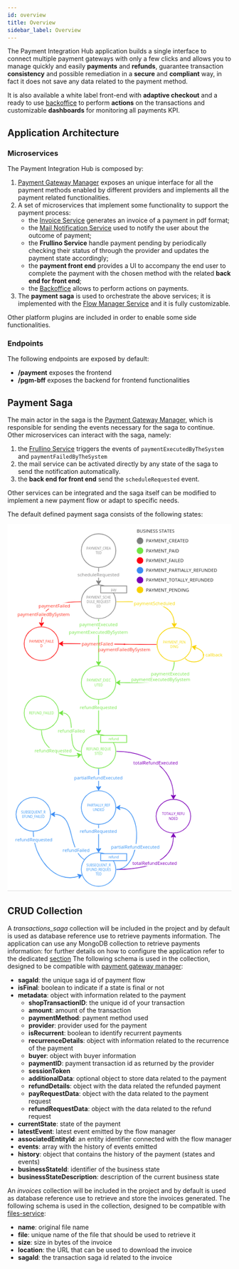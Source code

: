 ```yaml
---
id: overview
title: Overview
sidebar_label: Overview
---
```

The Payment Integration Hub application builds a single interface to connect multiple payment gateways with only a few clicks and allows you to manage quickly and easily **payments** and **refunds**, guarantee transaction **consistency** and possible remediation in a **secure** and **compliant** way, in fact it does not save any data related to the payment method.

It is also available a white label front-end with **adaptive checkout** and a ready to use [backoffice](../../business_suite/backoffice/overview) to perform **actions** on the transactions and customizable **dashboards** for monitoring all payments KPI. 

## Application Architecture

### Microservices

The Payment Integration Hub is composed by:
1. [Payment Gateway Manager](../../runtime_suite/payment-gateway-manager/how_it_works) exposes an unique interface for all the payment methods enabled by different providers and implements all the payment related functionalities.
2. A set of microservices that implement some functionality to support the payment process:
    - the [Invoice Service](../../runtime_suite/invoice-service/overview) generates an invoice of a payment in pdf format;
    - the [Mail Notification Service](../../runtime_suite/ses-mail-notification-service/usage) used to notify the user about the outcome of payment;
    - the **Frullino Service** handle payment pending by periodically checking their status of through the provider and updates the payment state accordingly;
    - the **payment front end** provides a UI to accompany the end user to complete the payment with the chosen method with the related **back end for front end**;
    - the [Backoffice](../../business_suite/backoffice/overview) allows to perform actions on payments.
3. The **payment saga** is used to orchestrate the above services; it is implemented with the [Flow Manager Service](../../runtime_suite/flow-manager-service/overview) and it is fully customizable. 

Other platform plugins are included in order to enable some side functionalities.

### Endpoints

The following endpoints are exposed by default:
- **/payment** exposes the frontend
- **/pgm-bff** exposes the backend for frontend functionalities

## Payment Saga

The main actor in the saga is the [Payment Gateway Manager](../../runtime_suite/payment-gateway-manager/how_it_works), which is responsible for sending the events necessary for the saga to continue. 
Other microservices can interact with the saga, namely: 
1. the [Frullino Service](../../runtime_suite/ses-mail-notification-service/usage) triggers the events of `paymentExecutedByTheSystem` and `paymentFailedByTheSystem`
2. the mail service can be activated directly by any state of the saga to send the notification automatically.
3. the **back end for front end** send the `scheduleRequested` event.

Other services can be integrated and the saga itself can be modified to implement a new payment flow or adapt to specific needs.

The default defined payment saga consists of the following states:

![Payment Saga](img/saga.png)

## CRUD Collection

A *transactions_saga* collection will be included in the project and by default is used as database reference use to retrieve payments information.
The application can use any MongoDB collection to retrieve payments information: for further details on how to configure the application refer to the dedicated [section](./20_Configuration.md)
The following schema is used in the collection, designed to be compatible with [payment gateway manager](../../runtime_suite/payment-gateway-manager/overview):
- **sagaId**: the unique saga id of payment flow
- **isFinal**: boolean to indicate if a state is final or not
- **metadata**: object with information related to the payment
    - **shopTransactionID**: the unique id of your transaction
    - **amount**: amount of the transaction
    - **paymentMethod**: payment method used
    - **provider**: provider used for the payment
    - **isRecurrent**: boolean to identify recurrent payments
    - **recurrenceDetails**: object with information related to the recurrence of the payment
    - **buyer**:  object with buyer information
    - **paymentID**: payment transaction id as returned by the provider
    - **sessionToken**
    - **additionalData**: optional object to store data related to the payment
    - **refundDetails**: object with the data related the refunded payment
    - **payRequestData**: object with the data related to the payment request
    - **refundRequestData**: object with the data related to the refund request
- **currentState**: state of the payment
- **latestEvent**: latest event emitted by the flow manager
- **associatedEntityId**: an entity identifier connected with the flow manager
- **events**: array with the history of events emitted
- **history**: object that contains the history of the payment (states and events)
- **businessStateId**: identifier of the business state
- **businessStateDescription**: description of the current business state


An *invoices* collection will be included in the project and by default is used as database reference use to retrieve and store the invoices generated.
The following schema is used in the collection, designed to be compatible with [files-service](../../runtime_suite/files-service/configuration):
- **name**: original file name
- **file**: unique name of the file that should be used to retrieve it
- **size**:  size in bytes of the invoice
- **location**: the URL that can be used to download the invoice
- **sagaId**: the transaction saga id related to the invoice
